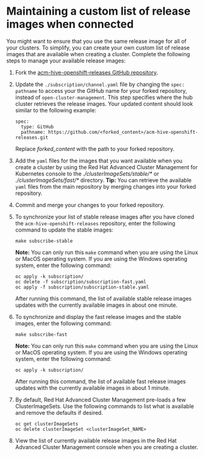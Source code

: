 # Maintaining a custom list of release images when connected

You might want to ensure that you use the same release image for all of your clusters. To simplify, you can create your own custom list of release images that are available when creating a cluster. Complete the following steps to manage your available release images:

1. Fork the [acm-hive-openshift-releases GitHub repository](https://github.com/open-cluster-management/acm-hive-openshift-releases).

2. Update the `./subscription/channel.yaml` file by changing the `spec: pathname` to access your the GitHub name for your forked repository, instead of `open-cluster-management`. This step specifies where the hub cluster retrieves the release images. Your updated content should look similar to the following example: 

   ```
   spec:
     type: GitHub
     pathname: https://github.com/<forked_content>/acm-hive-openshift-releases.git
   ```
  
   Replace _forked_content_ with the path to your forked repository.

3. Add the `yaml` files for the images that you want available when you create a cluster by using the Red Hat Advanced Cluster Management for Kubernetes console to the _./clusterImageSets/stable/*_ or _./clusterImageSets/fast/*_ directory. **Tip:** You can retrieve the available `yaml` files from the main repository by merging changes into your forked repository.

4. Commit and merge your changes to your forked repository.

5. To synchronize your list of stable release images after you have cloned the `acm-hive-openshift-releases` repository, enter the following command to update the stable images: 

   ```
   make subscribe-stable
   ```
   
   **Note:** You can only run this `make` command when you are using the Linux or MacOS operating system. If you are using the Windows operating system, enter the following command:
   
   ```
   oc apply -k subscription/
   oc delete -f subscription/subscription-fast.yaml
   oc apply -f subscription/subscription-stable.yaml
   ```
  
   After running this command, the list of available stable release images updates with the currently available images in about one minute.
  
6. To synchronize and display the fast release images and the stable images, enter the following command:

   ```
   make subscribe-fast
   ```
   
    **Note:** You can only run this `make` command when you are using the Linux or MacOS operating system. If you are using the Windows operating system, enter the following command:

   ```
   oc apply -k subscription/
   ```
  
   After running this command, the list of available fast release images updates with the currently available images in about 1 minute.  

7. By default, Red Hat Advanced Cluster Management pre-loads a few ClusterImageSets. Use the following commands to list what is available and remove the defaults if desired.

   ```
   oc get clusterImageSets
   oc delete clusterImageSet <clusterImageSet_NAME>
   ```

8. View the list of currently available release images in the Red Hat Advanced Cluster Management console when you are creating a cluster.
